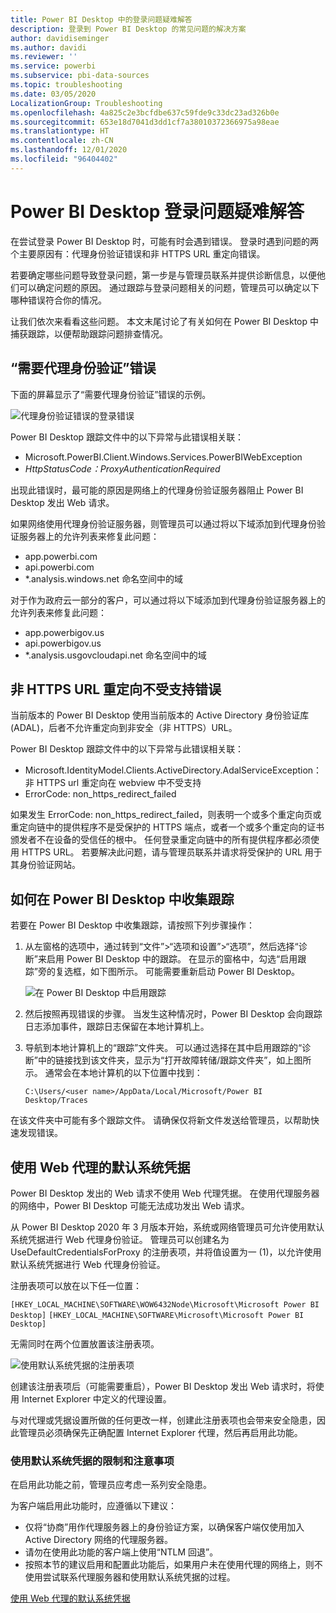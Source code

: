 ```yaml
---
title: Power BI Desktop 中的登录问题疑难解答
description: 登录到 Power BI Desktop 的常见问题的解决方案
author: davidiseminger
ms.author: davidi
ms.reviewer: ''
ms.service: powerbi
ms.subservice: pbi-data-sources
ms.topic: troubleshooting
ms.date: 03/05/2020
LocalizationGroup: Troubleshooting
ms.openlocfilehash: 4a825c2e3bcfdbe637c59fde9c33dc23ad326b0e
ms.sourcegitcommit: 653e18d7041d3dd1cf7a38010372366975a98eae
ms.translationtype: HT
ms.contentlocale: zh-CN
ms.lasthandoff: 12/01/2020
ms.locfileid: "96404402"
---
```

# <a name="troubleshooting-sign-in-for-power-bi-desktop"></a>Power BI Desktop 登录问题疑难解答
在尝试登录 Power BI Desktop 时，可能有时会遇到错误。 登录时遇到问题的两个主要原因有：代理身份验证错误和非 HTTPS URL 重定向错误。 

若要确定哪些问题导致登录问题，第一步是与管理员联系并提供诊断信息，以便他们可以确定问题的原因。 通过跟踪与登录问题相关的问题，管理员可以确定以下哪种错误符合你的情况。 

让我们依次来看看这些问题。 本文末尾讨论了有关如何在 Power BI Desktop 中捕获跟踪，以便帮助跟踪问题排查情况。


## <a name="proxy-authentication-required-error"></a>“需要代理身份验证”错误

下面的屏幕显示了“需要代理身份验证”错误的示例。

![代理身份验证错误的登录错误](media/desktop-troubleshooting-sign-in/desktop-tshoot-sign-in_01.png)

Power BI Desktop 跟踪文件中的以下异常与此错误相关联：

* Microsoft.PowerBI.Client.Windows.Services.PowerBIWebException
* *HttpStatusCode：ProxyAuthenticationRequired*

出现此错误时，最可能的原因是网络上的代理身份验证服务器阻止 Power BI Desktop 发出 Web 请求。 

如果网络使用代理身份验证服务器，则管理员可以通过将以下域添加到代理身份验证服务器上的允许列表来修复此问题：

* app.powerbi.com
* api.powerbi.com
* *.analysis.windows.net 命名空间中的域

对于作为政府云一部分的客户，可以通过将以下域添加到代理身份验证服务器上的允许列表来修复此问题：

* app.powerbigov.us
* api.powerbigov.us
* *.analysis.usgovcloudapi.net 命名空间中的域

## <a name="non-https-url-redirect-not-supported-error"></a>非 HTTPS URL 重定向不受支持错误

当前版本的 Power BI Desktop 使用当前版本的 Active Directory 身份验证库 (ADAL)，后者不允许重定向到非安全（非 HTTPS）URL。 

Power BI Desktop 跟踪文件中的以下异常与此错误相关联：

* Microsoft.IdentityModel.Clients.ActiveDirectory.AdalServiceException：非 HTTPS url 重定向在 webview 中不受支持
* ErrorCode: non_https_redirect_failed

如果发生 ErrorCode: non_https_redirect_failed，则表明一个或多个重定向页或重定向链中的提供程序不是受保护的 HTTPS 端点，或者一个或多个重定向的证书颁发者不在设备的受信任的根中。 任何登录重定向链中的所有提供程序都必须使用 HTTPS URL。 若要解决此问题，请与管理员联系并请求将受保护的 URL 用于其身份验证网站。 

## <a name="how-to-collect-a-trace-in-power-bi-desktop"></a>如何在 Power BI Desktop 中收集跟踪

若要在 Power BI Desktop 中收集跟踪，请按照下列步骤操作：

1. 从左窗格的选项中，通过转到“文件”>“选项和设置”>“选项”，然后选择“诊断”来启用 Power BI Desktop 中的跟踪。 在显示的窗格中，勾选“启用跟踪”旁的复选框，如下图所示。 可能需要重新启动 Power BI Desktop。
   
   ![在 Power BI Desktop 中启用跟踪](media/desktop-troubleshooting-sign-in/desktop-tshoot-sign-in_02.png)

2. 然后按照再现错误的步骤。 当发生这种情况时，Power BI Desktop 会向跟踪日志添加事件，跟踪日志保留在本地计算机上。

3. 导航到本地计算机上的“跟踪”文件夹。 可以通过选择在其中启用跟踪的“诊断”中的链接找到该文件夹，显示为“打开故障转储/跟踪文件夹”，如上图所示。 通常会在本地计算机的以下位置中找到：

    `C:\Users/<user name>/AppData/Local/Microsoft/Power BI Desktop/Traces`

在该文件夹中可能有多个跟踪文件。 请确保仅将新文件发送给管理员，以帮助快速发现错误。 


## <a name="using-default-system-credentials-for-web-proxy"></a>使用 Web 代理的默认系统凭据

Power BI Desktop 发出的 Web 请求不使用 Web 代理凭据。 在使用代理服务器的网络中，Power BI Desktop 可能无法成功发出 Web 请求。 

从 Power BI Desktop 2020 年 3 月版本开始，系统或网络管理员可允许使用默认系统凭据进行 Web 代理身份验证。 管理员可以创建名为 UseDefaultCredentialsForProxy 的注册表项，并将值设置为一 (1)，以允许使用默认系统凭据进行 Web 代理身份验证。

注册表项可以放在以下任一位置：

`[HKEY_LOCAL_MACHINE\SOFTWARE\WOW6432Node\Microsoft\Microsoft Power BI Desktop]`
`[HKEY_LOCAL_MACHINE\SOFTWARE\Microsoft\Microsoft Power BI Desktop]`

无需同时在两个位置放置该注册表项。

![使用默认系统凭据的注册表项](media/desktop-troubleshooting-sign-in/desktop-tshoot-sign-in-03.png)

创建该注册表项后（可能需要重启），Power BI Desktop 发出 Web 请求时，将使用 Internet Explorer 中定义的代理设置。 

与对代理或凭据设置所做的任何更改一样，创建此注册表项也会带来安全隐患，因此管理员必须确保先正确配置 Internet Explorer 代理，然后再启用此功能。         

### <a name="limitations-and-considerations-for-using-default-system-credentials"></a>使用默认系统凭据的限制和注意事项

在启用此功能之前，管理员应考虑一系列安全隐患。 

为客户端启用此功能时，应遵循以下建议：

* 仅将“协商”用作代理服务器上的身份验证方案，以确保客户端仅使用加入 Active Directory 网络的代理服务器。 
* 请勿在使用此功能的客户端上使用“NTLM 回退”。
* 按照本节的建议启用和配置此功能后，如果用户未在使用代理的网络上，则不使用尝试联系代理服务器和使用默认系统凭据的过程。


[使用 Web 代理的默认系统凭据](#using-default-system-credentials-for-web-proxy)


